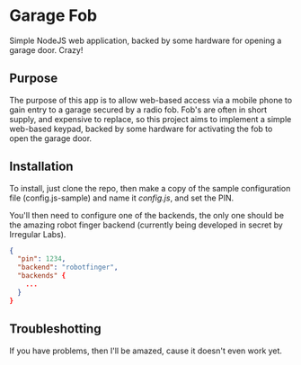 
Garage Fob
==========

Simple NodeJS web application, backed by some hardware for opening a garage door.  Crazy!

Purpose
-------

The purpose of this app is to allow web-based access via a mobile phone to gain entry to
a garage secured by a radio fob.  Fob's are often in short supply, and expensive to replace,
so this project aims to implement a simple web-based keypad, backed by some hardware
for activating the fob to open the garage door.

Installation
------------

To install, just clone the repo, then make a copy of the sample configuration file
(config.js-sample) and name it _config.js_, and set the PIN.

You'll then need to configure one of the backends, the only one should be the amazing
robot finger backend (currently being developed in secret by Irregular Labs).

```json
{
  "pin": 1234,
  "backend": "robotfinger",
  "backends" {
    ...
  }
}
```

Troubleshotting
---------------

If you have problems, then I'll be amazed, cause it doesn't even work yet.

